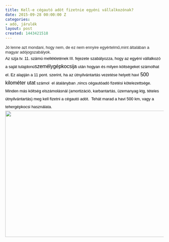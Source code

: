 ```yaml
---
title: Kell-e cégautó adót fizetnie egyéni vállalkozónak?
date: 2015-09-28 00:00:00 Z
categories:
- adó, járulék
layout: post
created: 1443421518
---
```


<div style="color: #222222; font-family: arial, sans-serif; font-size: 12.8px;"><span style="font-family: verdana, sans-serif; font-size: 12.8px;">Jó lenne azt mondani, hogy nem, de ez nem ennyire egyértelmű,mint általában a magyar adójogszabályok.</span></div><div style="color: #222222; font-family: arial, sans-serif; font-size: 12.8px;"><span style="font-family: verdana, sans-serif;"><span style="color: #000000; line-height: 25px;">Az szja tv. 11. számú mellékletének III. fejezete szabályozza, hogy az egyéni vállalkozó a saját tulajdonú</span><span style="color: #000000; line-height: 25px;"><span style="font-size: medium;">személygépkocsija</span></span><span style="color: #000000; line-height: 25px;">&nbsp;után hogyan és milyen költségeket számolhat el. Ez alapján</span><span style="color: #000000; line-height: 25px;">&nbsp;a 11 pont. szerint, ha&nbsp;</span><span style="color: #000000; line-height: 25px;">az útnyilvántartás vezetése helyett havi<span style="font-size: medium;">&nbsp;500 kilométer utat</span>&nbsp;számol &nbsp;el átalányban ,nincs cégautóadó fizetési kötelezettsége. &nbsp; Minden más költség elszámolásnál (amortizáció, karbantartás, üzemanyag ktg, tételes útnyilvántartás) meg kell fizetni a cégautó adót.&nbsp; Tehát marad a havi 500 km, vagy a tehergépkocsi használata.<img src="/sites/goldconsulting.eu/files/img/ford_focus_2.jpg" width="600" height="400"></span></span></div>
